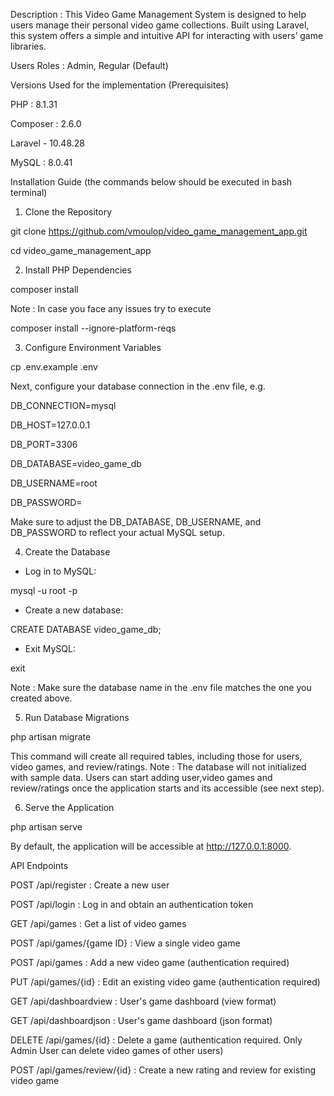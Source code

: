 Description : This Video Game Management System is designed to help users manage their personal video game collections. Built using Laravel, this system offers a simple and intuitive API for interacting with users’ game libraries. 

Users Roles : Admin, Regular (Default)

Versions Used for the implementation (Prerequisites)

PHP : 8.1.31

Composer : 2.6.0

Laravel - 10.48.28

MySQL : 8.0.41

Installation Guide (the commands below should be executed in bash terminal)

1. Clone the Repository

git clone https://github.com/vmoulop/video_game_management_app.git

cd video_game_management_app

2. Install PHP Dependencies

composer install

Note : In case you face any issues try to execute 

composer install --ignore-platform-reqs

3. Configure Environment Variables

cp .env.example .env

Next, configure your database connection in the .env file, e.g.

DB_CONNECTION=mysql

DB_HOST=127.0.0.1

DB_PORT=3306

DB_DATABASE=video_game_db

DB_USERNAME=root

DB_PASSWORD=

Make sure to adjust the DB_DATABASE, DB_USERNAME, and DB_PASSWORD to reflect your actual MySQL setup.

4. Create the Database

- Log in to MySQL:

mysql -u root -p

- Create a new database:

CREATE DATABASE video_game_db;

- Exit MySQL:

exit

Note : Make sure the database name in the .env file matches the one you created above.

5. Run Database Migrations

php artisan migrate

This command will create all required tables, including those for users, video games, and review/ratings.
Note : The database will not initialized with sample data. Users can start adding user,video games and review/ratings once
the application starts and its accessible (see next step).

6. Serve the Application

php artisan serve

By default, the application will be accessible at http://127.0.0.1:8000.

API Endpoints

POST /api/register : Create a new user

POST /api/login : Log in and obtain an authentication token

GET /api/games : Get a list of video games

POST /api/games/{game ID} : View a single video game

POST /api/games : Add a new video game (authentication required)

PUT /api/games/{id} : Edit an existing video game (authentication required)

GET /api/dashboardview : User's game dashboard (view format)

GET /api/dashboardjson : User's game dashboard (json format)

DELETE /api/games/{id} : Delete a game (authentication required. Only Admin User can delete video games of other users)

POST /api/games/review/{id} : Create a new rating and review for existing video game
